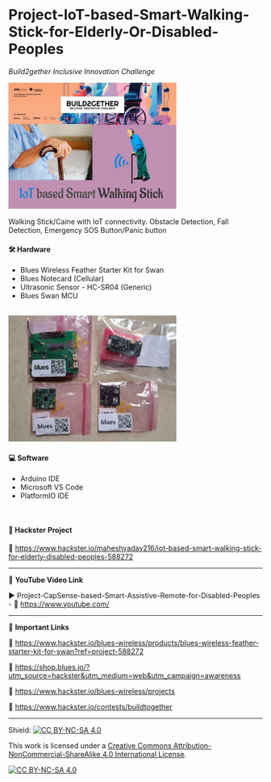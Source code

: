 # Project-IoT-based-Smart-Walking-Stick-for-Elderly-Or-Disabled-Peoples  
*Build2gether Inclusive Innovation Challenge*  
  
<img src="/Images/Build2gether.jpg" height="250" >
  

Walking Stick/Caine with IoT connectivity. Obstacle Detection, Fall Detection, Emergency SOS Button/Panic button  


#### 🛠 Hardware  
- Blues Wireless Feather Starter Kit for Swan  
- Blues Notecard (Cellular)  
- Ultrasonic Sensor - HC-SR04 (Generic)  
- Blues Swan MCU  
</br>

<img src="/Images/blues.jpeg" height="250" >  

#### 💻 Software  
- Arduino IDE  
- Microsoft VS Code  
- PlatformIO IDE  
</br>

#### 📜 Hackster Project  
🔗 https://www.hackster.io/maheshyadav216/iot-based-smart-walking-stick-for-elderly-disabled-peoples-588272  

------------------------------------------------------------------------------------------------------

📕 **YouTube Video Link**  

▶️ Project-CapSense-based-Smart-Assistive-Remote-for-Disabled-Peoples - 🔗 https://www.youtube.com/ 

-------------------------------------------------------------------------------------------------------
📒 **Important Links**  
 
🔗 https://www.hackster.io/blues-wireless/products/blues-wireless-feather-starter-kit-for-swan?ref=project-588272  

🔗 https://shop.blues.io/?utm_source=hackster&utm_medium=web&utm_campaign=awareness    

🔗 https://www.hackster.io/blues-wireless/projects  

🔗 https://www.hackster.io/contests/buildtogether  

------------------------------------------------------------------------------------------  

Shield: [![CC BY-NC-SA 4.0][cc-by-nc-sa-shield]][cc-by-nc-sa]

This work is licensed under a
[Creative Commons Attribution-NonCommercial-ShareAlike 4.0 International License][cc-by-nc-sa].

[![CC BY-NC-SA 4.0][cc-by-nc-sa-image]][cc-by-nc-sa]

[cc-by-nc-sa]: http://creativecommons.org/licenses/by-nc-sa/4.0/
[cc-by-nc-sa-image]: https://licensebuttons.net/l/by-nc-sa/4.0/88x31.png
[cc-by-nc-sa-shield]: https://img.shields.io/badge/License-CC%20BY--NC--SA%204.0-lightgrey.svg

